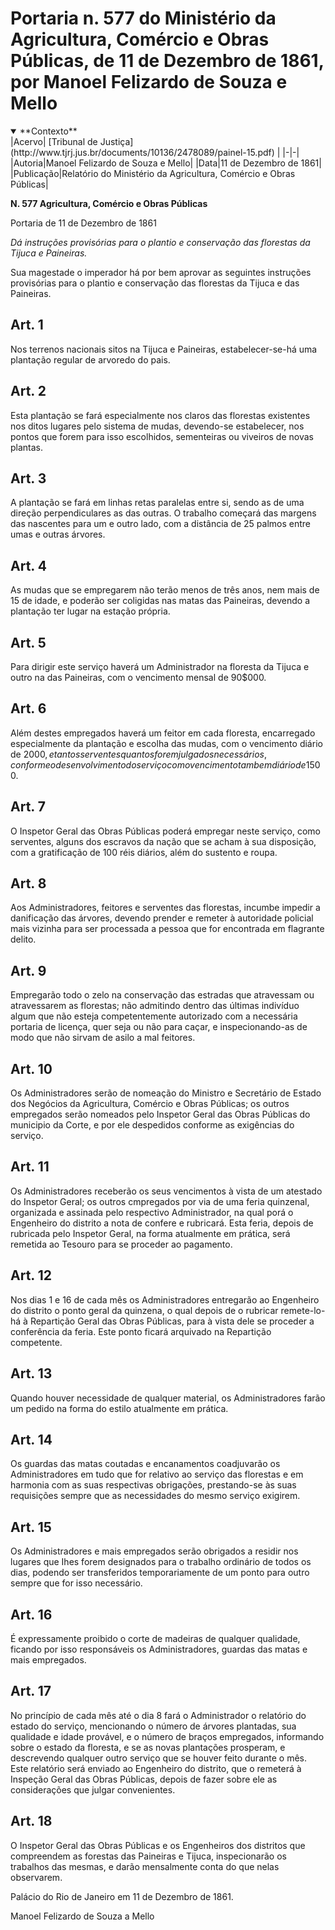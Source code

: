 # Portaria n. 577 do Ministério da Agricultura, Comércio e Obras Públicas, de 11 de Dezembro de 1861, por Manoel Felizardo de Souza e Mello

<details open>
  <summary>**Contexto**</summary>
|Acervo| [Tribunal de Justiça](http://www.tjrj.jus.br/documents/10136/2478089/painel-15.pdf) |
|-|-|
|Autoria|Manoel Felizardo de Souza e Mello|
|Data|11 de Dezembro de 1861|
|Publicação|Relatório do Ministério da Agricultura, Comércio e Obras Públicas|
</details>

__N. 577 Agricultura, Comércio e Obras Públicas__

Portaria de 11 de Dezembro de 1861

_Dá instruções provisórias para o plantio e conservação das florestas da Tijuca e Paineiras._

Sua magestade o imperador há por bem aprovar as seguintes instruções provisórias para o plantio e conservação das florestas da Tijuca e das Paineiras.

## Art. 1
Nos terrenos nacionais sitos na Tijuca e Paineiras, estabelecer-se-há uma plantação regular de arvoredo do pais.

## Art. 2
Esta plantação se fará especialmente nos claros das florestas existentes nos ditos lugares pelo sistema de mudas, devendo-se estabelecer, nos pontos que forem para isso escolhidos, sementeiras ou viveiros de novas plantas.

## Art. 3
A plantação se fará em linhas retas paralelas entre si, sendo as de uma direção perpendiculares as das outras. O trabalho começará das margens das nascentes para um e outro lado, com a distância de 25 palmos entre umas e outras árvores.

## Art. 4
As mudas que se empregarem não terão menos de três anos, nem mais de 15 de idade, e poderão ser coligidas nas matas das Paineiras, devendo a plantação ter lugar na estação própria.

## Art. 5
Para dirigir este serviço haverá um Administrador na floresta da Tijuca e outro na das Paineiras, com o vencimento mensal de 90$000.

## Art. 6
Além destes empregados haverá um feitor em cada floresta, encarregado especialmente da plantação e escolha das mudas, com o vencimento diário de 2$000, e tantos serventes quantos forem julgados necessários, conforme o desenvolvimento do serviço com o vencimento tambem diário de 1$500.

## Art. 7
O Inspetor Geral das Obras Públicas poderá empregar neste serviço, como serventes, alguns dos escravos da nação que se acham à sua disposição, com a gratificação de 100 réis diários, além do sustento e roupa.

## Art. 8
Aos Administradores, feitores e serventes das florestas, incumbe impedir a danificação das árvores, devendo prender e remeter à autoridade policial mais vizinha para ser processada a pessoa que for encontrada em flagrante delito.

## Art. 9
Empregarão todo o zelo na conservação das estradas que atravessam ou atravessarem as florestas; não admitindo dentro das últimas indivíduo algum que não esteja competentemente autorizado com a necessária portaria de licença, quer seja ou não para caçar, e inspecionando-as de modo que não sirvam de asilo a mal feitores.

## Art. 10
Os Administradores serão de nomeação do Ministro e Secretário de Estado dos Negócios da Agricultura, Comércio e Obras Públicas; os outros empregados serão nomeados pelo Inspetor Geral das Obras Públicas do municipio da Corte, e por ele despedidos conforme as exigências do serviço.

## Art. 11
Os Administradores receberão os seus vencimentos à vista de um atestado do Inspetor Geral; os outros cmpregados por via de uma feria quinzenal, organizada e assinada pelo respectivo Administrador, na qual porá o Engenheiro do distrito a nota de confere e rubricará. Esta feria, depois de rubricada pelo Inspetor Geral, na forma atualmente em prática, será remetida ao Tesouro para se proceder ao pagamento.

## Art. 12
Nos dias 1 e 16 de cada mês os Administradores entregarão ao Engenheiro do distrito o ponto geral da quinzena, o qual depois de o rubricar remete-lo-há à Repartição Geral das Obras Públicas, para à vista dele se proceder a conferência da feria. Este ponto ficará arquivado na Repartição competente.

## Art. 13
Quando houver necessidade de qualquer material, os Administradores farão um pedido na forma do estilo atualmente em prática.

## Art. 14
Os guardas das matas coutadas e encanamentos coadjuvarão os Administradores em tudo que for relativo ao serviço das florestas e em harmonia com as suas respectivas obrigações, prestando-se às suas requisições sempre que as necessidades do mesmo serviço exigirem.

## Art. 15
Os Administradores e mais empregados serão obrigados a residir nos lugares que Ihes forem designados para o trabalho ordinário de todos os dias, podendo ser transferidos temporariamente de um ponto para outro sempre que for isso necessário.

## Art. 16
É expressamente proibido o corte de madeiras de qualquer qualidade, ficando por isso responsáveis os Administradores, guardas das matas e mais empregados.

## Art. 17
No princípio de cada mês até o dia 8 fará o Administrador o relatório do estado do serviço, mencionando o número de árvores plantadas, sua qualidade e idade provável, e o número de braços empregados, informando sobre o estado da floresta, e se as novas plantações prosperam, e descrevendo qualquer outro serviço que se houver feito durante o mês. Este relatório será enviado ao Engenheiro do distrito, que o remeterá à Inspeção Geral das Obras Públicas, depois de fazer sobre ele as considerações que julgar convenientes.

## Art. 18
O Inspetor Geral das Obras Públicas e os Engenheiros dos distritos que compreendem as forestas das Paineiras e Tijuca, inspecionarão os trabalhos das mesmas, e darão mensalmente conta do que nelas observarem.

Palácio do Rio de Janeiro em 11 de Dezembro de 1861.

Manoel Felizardo de Souza a Mello
